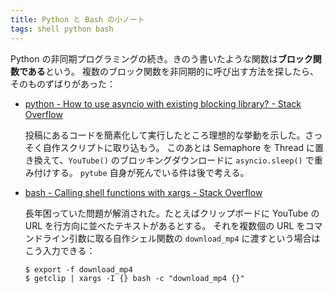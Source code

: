 ```yaml
---
title: Python と Bash の小ノート
tags: shell python bash
---
```


Python の非同期プログラミングの続き。きのう書いたような関数は**ブロック関数である**という。
複数のブロック関数を非同期的に呼び出す方法を探したら、そのものずばりがあった：

* [python - How to use asyncio with existing blocking library? - Stack Overflow][41063331]

  投稿にあるコードを簡素化して実行したところ理想的な挙動を示した。さっそく自作スクリプトに取り込もう。
  このあとは Semaphore を Thread に置き換えて、`YouTube()` のブロッキングダウンロードに `asyncio.sleep()` で重み付けする。
  `pytube` 自身が死んでいる件は後で考える。

* [bash - Calling shell functions with xargs - Stack Overflow][11003418]

  長年困っていた問題が解消された。たとえばクリップボードに YouTube の URL を行方向に並べたテキストがあるとする。
  それを複数個の URL をコマンドライン引数に取る自作シェル関数の `download_mp4` に渡すという場合はこう入力できる：

  ```shell
  $ export -f download_mp4
  $ getclip | xargs -I {} bash -c "download_mp4 {}"
  ```

[11003418]: https://stackoverflow.com/questions/11003418/calling-shell-functions-with-xargs
[41063331]: https://stackoverflow.com/questions/41063331/how-to-use-asyncio-with-existing-blocking-library
